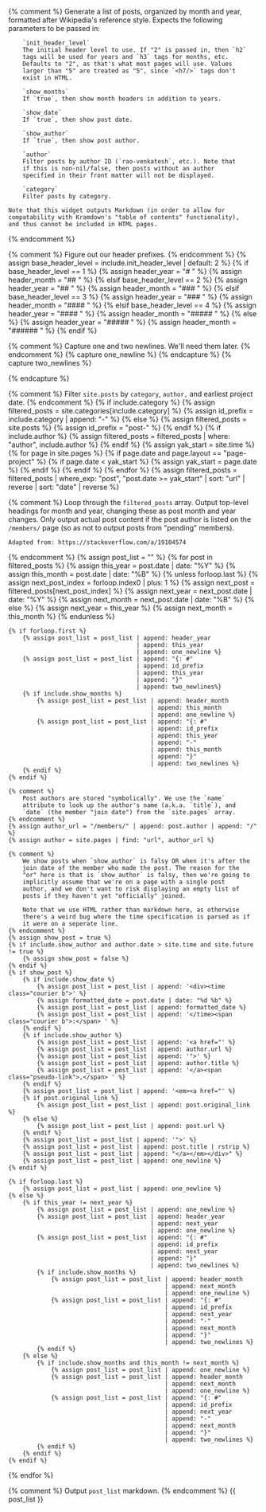 {% comment %}
    Generate a list of posts, organized by month and year, formatted
    after Wikipedia's reference style. Expects the following parameters
    to be passed in:

        `init_header_level`
        The initial header level to use. If "2" is passed in, then `h2`
        tags will be used for years and `h3` tags for months, etc.
        Defaults to "2", as that's what most pages will use. Values
        larger than "5" are treated as "5", since `<h7/>` tags don't
        exist in HTML.

        `show_months`
        If `true`, then show month headers in addition to years.

        `show_date`
        If `true`, then show post date.

        `show_author`
        If `true`, then show post author.

        `author`
        Filter posts by author ID (`rao-venkatesh`, etc.). Note that
        if this is non-nil/false, then posts without an author
        specified in their front matter will not be displayed.

        `category`
        Filter posts by category.

    Note that this widget outputs Markdown (in order to allow for
    compatability with Kramdown's "table of contents" functionality),
    and thus cannot be included in HTML pages.
{% endcomment %}

{% comment %}
    Figure out our header prefixes.
{% endcomment %}
{% assign base_header_level = include.init_header_level | default: 2 %}
{% if base_header_level == 1 %}
    {% assign header_year = "# " %}
    {% assign header_month = "## " %}
{% elsif base_header_level == 2 %}
    {% assign header_year = "## " %}
    {% assign header_month = "### " %}
{% elsif base_header_level == 3 %}
    {% assign header_year = "### " %}
    {% assign header_month = "#### " %}
{% elsif base_header_level == 4 %}
    {% assign header_year = "#### " %}
    {% assign header_month = "##### " %}
{% else %}
    {% assign header_year = "##### " %}
    {% assign header_month = "###### " %}
{% endif %}

{% comment %}
    Capture one and two newlines. We'll need them later.
{% endcomment %}
{% capture one_newline %}
{% endcapture %}
{% capture two_newlines %}

{% endcapture %}

{% comment %}
    Filter `site.posts` by `category`, `author,` and earliest project date.
{% endcomment %}
{% if include.category %}
    {% assign filtered_posts = site.categories[include.category] %}
    {% assign id_prefix = include.category | append: "-" %}
{% else %}
    {% assign filtered_posts = site.posts %}
    {% assign id_prefix = "post-" %}
{% endif %}
{% if include.author %}
    {% assign filtered_posts = filtered_posts | where: "author", include.author %}
{% endif %}
{% assign yak_start = site.time %}
{% for page in site.pages %}
    {% if page.date and page.layout == "page-project" %}
        {% if page.date < yak_start %}
            {% assign yak_start = page.date %}
        {% endif %}
    {% endif %}
{% endfor %}
{% assign filtered_posts = filtered_posts | where_exp: "post", "post.date >= yak_start"
                                          | sort: "url"
                                          | reverse
                                          | sort: "date"
                                          | reverse %}

{% comment %}
    Loop through the `filtered_posts` array. Output top-level headings
    for month and year, changing these as post month and year changes.
    Only output actual post content if the post author is listed on the
    `/members/` page (so as not to output posts from "pending" members).

    Adapted from: https://stackoverflow.com/a/19104574
{% endcomment %}
{% assign post_list = "" %}
{% for post in filtered_posts %}
    {% assign this_year = post.date | date: "%Y" %}
    {% assign this_month = post.date | date: "%B" %}
    {% unless forloop.last %}
        {% assign next_post_index = forloop.index0 | plus: 1 %}
        {% assign next_post = filtered_posts[next_post_index] %}
        {% assign next_year = next_post.date | date: "%Y" %}
        {% assign next_month = next_post.date | date: "%B" %}
    {% else %}
        {% assign next_year = this_year %}
        {% assign next_month = this_month %}
    {% endunless %}

    {% if forloop.first %}
        {% assign post_list = post_list | append: header_year
                                        | append: this_year
                                        | append: one_newline %}
        {% assign post_list = post_list | append: "{: #"
                                        | append: id_prefix
                                        | append: this_year
                                        | append: "}"
                                        | append: two_newlines%}
        {% if include.show_months %}
            {% assign post_list = post_list | append: header_month
                                            | append: this_month
                                            | append: one_newline %}
            {% assign post_list = post_list | append: "{: #"
                                            | append: id_prefix
                                            | append: this_year
                                            | append: "-"
                                            | append: this_month
                                            | append: "}"
                                            | append: two_newlines %}
        {% endif %}
    {% endif %}

    {% comment %}
        Post authors are stored "symbolically". We use the `name`
        attribute to look up the author's name (a.k.a. `title`), and
        `date` (the member "join date") from the `site.pages` array.
    {% endcomment %}
    {% assign author_url = "/members/" | append: post.author | append: "/" %}
    {% assign author = site.pages | find: "url", author_url %}

    {% comment %}
        We show posts when `show_author` is falsy OR when it's after the
        join date of the member who made the post. The reason for the
        "or" here is that is `show_author` is falsy, then we're going to
        implicitly assume that we're on a page with a single post
        author, and we don't want to risk displaying an empty list of
        posts if they haven't yet "officially" joined.

        Note that we use HTML rather than markdown here, as otherwise
        there's a weird bug where the time specification is parsed as if
        it were on a seperate line.
    {% endcomment %}
    {% assign show_post = true %}
    {% if include.show_author and author.date > site.time and site.future != true %}
        {% assign show_post = false %}
    {% endif %}
    {% if show_post %}
        {% if include.show_date %}
            {% assign post_list = post_list | append: '<div><time class="courier b">' %}
            {% assign formatted_date = post.date | date: "%d %b" %}
            {% assign post_list = post_list | append: formatted_date %}
            {% assign post_list = post_list | append: '</time><span class="courier b">:</span> ' %}
        {% endif %}
        {% if include.show_author %}
            {% assign post_list = post_list | append: '<a href="' %}
            {% assign post_list = post_list | append: author.url %}
            {% assign post_list = post_list | append: '">' %}
            {% assign post_list = post_list | append: author.title %}
            {% assign post_list = post_list | append: '</a><span class="pseudo-link">,</span> ' %}
        {% endif %}
        {% assign post_list = post_list | append: '<em><a href="' %}
        {% if post.original_link %}
            {% assign post_list = post_list | append: post.original_link %}
        {% else %}
            {% assign post_list = post_list | append: post.url %}
        {% endif %}
        {% assign post_list = post_list | append: '">' %}
        {% assign post_list = post_list | append: post.title | rstrip %}
        {% assign post_list = post_list | append: "</a></em></div>" %}
        {% assign post_list = post_list | append: one_newline %}
    {% endif %}

    {% if forloop.last %}
        {% assign post_list = post_list | append: one_newline %}
    {% else %}
        {% if this_year != next_year %}
            {% assign post_list = post_list | append: one_newline %}
            {% assign post_list = post_list | append: header_year
                                            | append: next_year
                                            | append: one_newline %}
            {% assign post_list = post_list | append: "{: #"
                                            | append: id_prefix
                                            | append: next_year
                                            | append: "}"
                                            | append: two_newlines %}
            {% if include.show_months %}
                {% assign post_list = post_list | append: header_month
                                                | append: next_month
                                                | append: one_newline %}
                {% assign post_list = post_list | append: "{: #"
                                                | append: id_prefix
                                                | append: next_year
                                                | append: "-"
                                                | append: next_month
                                                | append: "}"
                                                | append: two_newlines %}
            {% endif %}
        {% else %}
            {% if include.show_months and this_month != next_month %}
                {% assign post_list = post_list | append: one_newline %}
                {% assign post_list = post_list | append: header_month
                                                | append: next_month
                                                | append: one_newline %}
                {% assign post_list = post_list | append: "{: #"
                                                | append: id_prefix
                                                | append: next_year
                                                | append: "-"
                                                | append: next_month
                                                | append: "}"
                                                | append: two_newlines %}
            {% endif %}
        {% endif %}
    {% endif %}
{% endfor %}

{% comment %}
    Output `post_list` markdown.
{% endcomment %}
{{ post_list }}
